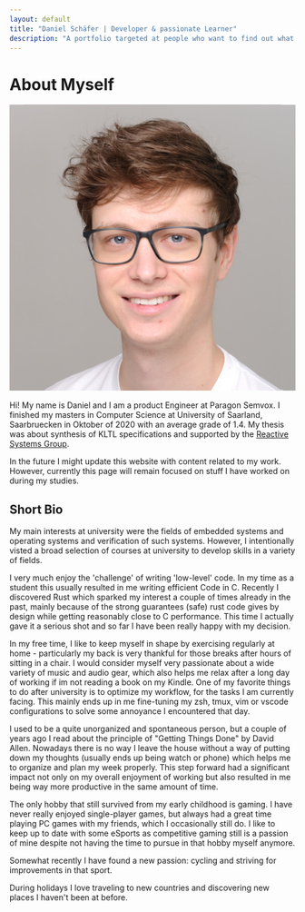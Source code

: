 ```yaml
---
layout: default
title: "Daniel Schäfer | Developer & passionate Learner"
description: "A portfolio targeted at people who want to find out what I've been up to in recent years. Includes a detailed description of projects and my university career."
---
```


# About Myself

<img class="profile-picture" src="me.jpg">

Hi! My name is Daniel and I am a product Engineer at Paragon Semvox. I finished my masters in Computer Science at University of Saarland, Saarbruecken in Oktober of 2020 with an average grade of 1.4. My thesis was about synthesis of KLTL specifications and supported by the [Reactive Systems Group](https://www.react.uni-saarland.de).

In the future I might update this website with content related to my work. However, currently this page will remain focused on stuff I have worked on during my studies.


## Short Bio

My main interests at university were the fields of embedded systems and operating systems and verification of such systems. However, I intentionally visted a broad selection of courses at university to develop skills in a variety of fields.

I very much enjoy the 'challenge' of writing 'low-level' code. In my time as a student this usually resulted in me writing efficient Code in C. Recently I discovered Rust which sparked my interest a couple of times already in the past, mainly because of the strong guarantees (safe) rust code gives by design while getting reasonably close to C performance. This time I actually gave it a serious shot and so far I have been really happy with my decision.

In my free time, I like to keep myself in shape by exercising regularly at home - particularly my back is very thankful for those breaks after hours of sitting in a chair. I would consider myself very passionate about a wide variety of music and audio gear, which also helps me relax after a long day of working if im not reading a book on my Kindle. One of my favorite things to do after university is to optimize my workflow, for the tasks I am currently facing. This mainly ends up in me fine-tuning my zsh, tmux, vim or vscode configurations to solve some annoyance I encountered that day.

I used to be a quite unorganized and spontaneous person, but a couple of years ago I read about the principle of "Getting Things Done" by David Allen. Nowadays there is no way I leave the house without a way of putting down my thoughts (usually ends up being watch or phone) which helps me to organize and plan my week properly. This step forward had a significant impact not only on my overall enjoyment of working but also resulted in me being way more productive in the same amount of time.

The only hobby that still survived from my early childhood is gaming. I have never really enjoyed single-player games, but always had a great time playing PC games with my friends, which I occasionally still do. I like to keep up to date with some eSports as competitive gaming still is a passion of mine despite not having the time to pursue in that hobby myself anymore.

Somewhat recently I have found a new passion: cycling and striving for improvements in that sport.

During holidays I love traveling to new countries and discovering new places I haven't been at before.
